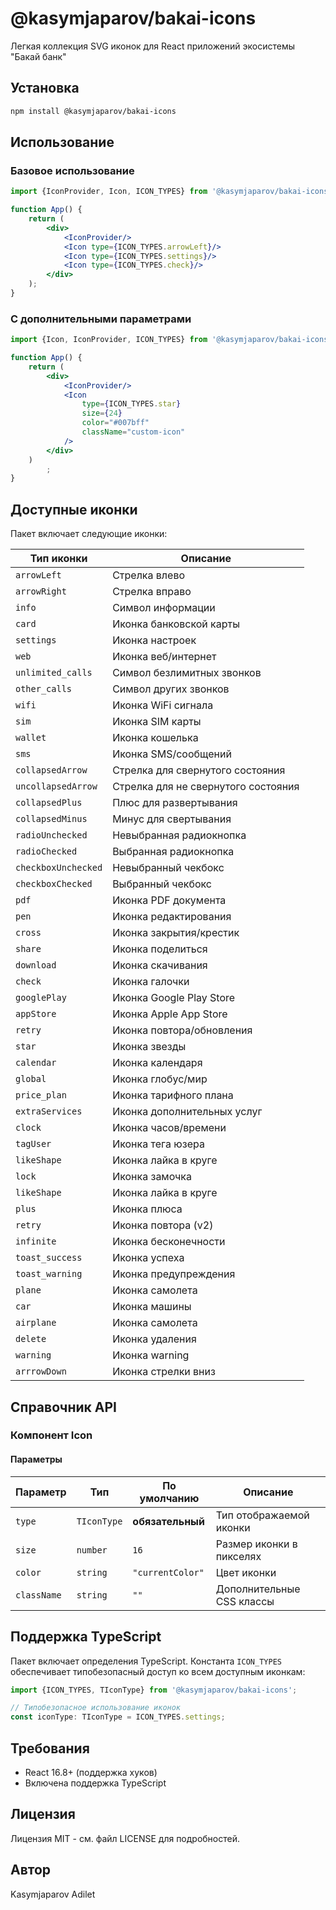 # @kasymjaparov/bakai-icons

Легкая коллекция SVG иконок для React приложений экосистемы "Бакай банк"

## Установка

```bash
npm install @kasymjaparov/bakai-icons
```

## Использование

### Базовое использование

```jsx
import {IconProvider, Icon, ICON_TYPES} from '@kasymjaparov/bakai-icons';

function App() {
    return (
        <div>
            <IconProvider/>
            <Icon type={ICON_TYPES.arrowLeft}/>
            <Icon type={ICON_TYPES.settings}/>
            <Icon type={ICON_TYPES.check}/>
        </div>
    );
}
```

### С дополнительными параметрами

```jsx
import {Icon, IconProvider, ICON_TYPES} from '@kasymjaparov/bakai-icons';

function App() {
    return (
        <div>
            <IconProvider/>
            <Icon
                type={ICON_TYPES.star}
                size={24}
                color="#007bff"
                className="custom-icon"
            />
        </div>
    )
        ;
}
```

## Доступные иконки

Пакет включает следующие иконки:

| Тип иконки          | Описание                           |
|---------------------|------------------------------------|
| `arrowLeft`         | Стрелка влево                      |
| `arrowRight`        | Стрелка вправо                     |
| `info`              | Символ информации                  |
| `card`              | Иконка банковской карты            |
| `settings`          | Иконка настроек                    |
| `web`               | Иконка веб/интернет                |
| `unlimited_calls`   | Символ безлимитных звонков         |
| `other_calls`       | Символ других звонков              |
| `wifi`              | Иконка WiFi сигнала                |
| `sim`               | Иконка SIM карты                   |
| `wallet`            | Иконка кошелька                    |
| `sms`               | Иконка SMS/сообщений               |
| `collapsedArrow`    | Стрелка для свернутого состояния   |
| `uncollapsedArrow`  | Стрелка для не свернутого состояния |
| `collapsedPlus`     | Плюс для развертывания             |
| `collapsedMinus`    | Минус для свертывания              |
| `radioUnchecked`    | Невыбранная радиокнопка            |
| `radioChecked`      | Выбранная радиокнопка              |
| `checkboxUnchecked` | Невыбранный чекбокс                |
| `checkboxChecked`   | Выбранный чекбокс                  |
| `pdf`               | Иконка PDF документа               |
| `pen`               | Иконка редактирования              |
| `cross`             | Иконка закрытия/крестик            |
| `share`             | Иконка поделиться                  |
| `download`          | Иконка скачивания                  |
| `check`             | Иконка галочки                     |
| `googlePlay`        | Иконка Google Play Store           |
| `appStore`          | Иконка Apple App Store             |
| `retry`             | Иконка повтора/обновления          |
| `star`              | Иконка звезды                      |
| `calendar`          | Иконка календаря                   |
| `global`            | Иконка глобус/мир                  |
| `price_plan`        | Иконка тарифного плана             |
| `extraServices`     | Иконка дополнительных услуг        |
| `clock`             | Иконка часов/времени               |
| `tagUser`           | Иконка тега юзера                  |
| `likeShape`         | Иконка лайка в круге               |
| `lock`              | Иконка замочка                     |
| `likeShape`         | Иконка лайка в круге               |
| `plus`              | Иконка плюса                       |
| `retry`             | Иконка повтора (v2)                |
| `infinite`          | Иконка бесконечности               |
| `toast_success`     | Иконка успеха                      |
| `toast_warning`     | Иконка предупреждения              |
| `plane`             | Иконка самолета                    |
| `car`               | Иконка машины                      |
| `airplane`          | Иконка самолета                    |
| `delete`            | Иконка удаления                    |
| `warning`           | Иконка warning                     |
| `arrrowDown`        | Иконка стрелки вниз                |

## Справочник API

### Компонент Icon

#### Параметры

| Параметр    | Тип         | По умолчанию     | Описание                  |
|-------------|-------------|------------------|---------------------------|
| `type`      | `TIconType` | **обязательный** | Тип отображаемой иконки   |
| `size`      | `number`    | `16`             | Размер иконки в пикселях  |
| `color`     | `string`    | `"currentColor"` | Цвет иконки               |
| `className` | `string`    | `""`             | Дополнительные CSS классы |

## Поддержка TypeScript

Пакет включает определения TypeScript. Константа `ICON_TYPES` обеспечивает типобезопасный доступ ко всем доступным
иконкам:

```typescript
import {ICON_TYPES, TIconType} from '@kasymjaparov/bakai-icons';

// Типобезопасное использование иконок
const iconType: TIconType = ICON_TYPES.settings;
```

## Требования

- React 16.8+ (поддержка хуков)
- Включена поддержка TypeScript

## Лицензия

Лицензия MIT - см. файл LICENSE для подробностей.

## Автор

Kasymjaparov Adilet